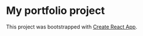 # My portfolio project

This project was bootstrapped with [Create React App](https://github.com/facebook/create-react-app).

